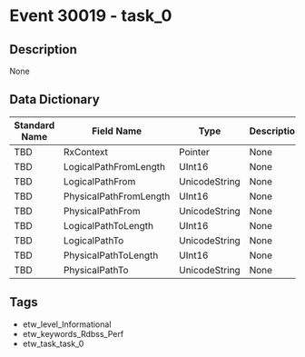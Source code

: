 # Event 30019 - task_0

## Description
None

## Data Dictionary
|Standard Name|Field Name|Type|Description|Sample Value|
|---|---|---|---|---|
|TBD|RxContext|Pointer|None|`None`|
|TBD|LogicalPathFromLength|UInt16|None|`None`|
|TBD|LogicalPathFrom|UnicodeString|None|`None`|
|TBD|PhysicalPathFromLength|UInt16|None|`None`|
|TBD|PhysicalPathFrom|UnicodeString|None|`None`|
|TBD|LogicalPathToLength|UInt16|None|`None`|
|TBD|LogicalPathTo|UnicodeString|None|`None`|
|TBD|PhysicalPathToLength|UInt16|None|`None`|
|TBD|PhysicalPathTo|UnicodeString|None|`None`|

## Tags
* etw_level_Informational
* etw_keywords_Rdbss_Perf
* etw_task_task_0